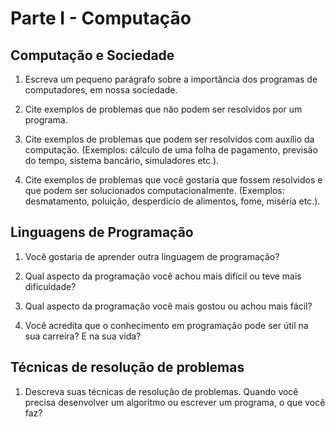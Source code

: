 # Parte I - Computação

## Computação e Sociedade

1. Escreva um pequeno parágrafo sobre a importância dos programas de computadores, em nossa sociedade.

2. Cite exemplos de problemas que não podem ser resolvidos por um programa.

3. Cite exemplos de problemas que podem ser resolvidos com auxílio da computação. (Exemplos: cálculo de uma folha de pagamento,
previsão do tempo, sistema bancário, simuladores etc.).

4. Cite exemplos de problemas que você gostaria que fossem resolvidos e que podem ser solucionados computacionalmente. (Exemplos:
desmatamento, poluição, desperdício de alimentos, fome, miséria etc.).



## Linguagens de Programação

1. Você gostaria de aprender outra linguagem de programação?


2. Qual aspecto da programação você achou mais difícil ou teve mais dificuldade?


3. Qual aspecto da programação você mais gostou ou achou mais fácil?


4. Você acredita que o conhecimento em programação pode ser útil na sua carreira? E na sua vida?


## Técnicas de resolução de problemas


1. Descreva suas técnicas de resolução de problemas. Quando você precisa desenvolver um algoritmo ou escrever um programa, o que você faz?

